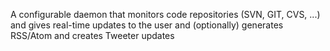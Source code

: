 A configurable daemon that monitors code repositories (SVN, GIT, CVS, ...) and gives real-time updates to the user and (optionally) generates RSS/Atom and creates Tweeter updates